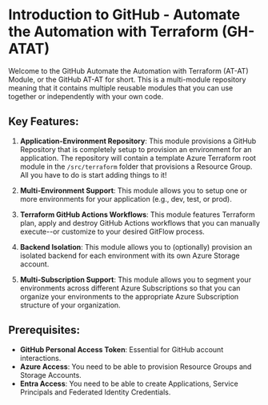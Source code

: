 # Introduction to GitHub - Automate the Automation with Terraform (GH-ATAT)

Welcome to the GitHub Automate the Automation with Terraform (AT-AT) Module, or the GitHub AT-AT for short. This is a multi-module repository meaning that it contains multiple reusable modules that you can use together or independently with your own code.

## Key Features:

1. **Application-Environment Repository**: This module provisions a GitHub Repository that is completely setup to provision an environment for an application. The repository will contain a template Azure Terraform root module in the `/src/terraform` folder that provisions a Resource Group. All you have to do is start adding things to it! 

2. **Multi-Environment Support**: This module allows you to setup one or more environments for your application (e.g., dev, test, or prod). 

3. **Terraform GitHub Actions Workflows**: This module features Terraform plan, apply and destroy GitHub Actions workflows that you can manually execute--or customize to your desired GitFlow process.

4. **Backend Isolation**: This module allows you to (optionally) provision an isolated backend for each environment with its own Azure Storage account.

5. **Multi-Subscription Support**: This module allows you to segment your environments across different Azure Subscriptions so that you can organize your environments to the appropriate Azure Subscription structure of your organization.

## Prerequisites:

- **GitHub Personal Access Token**: Essential for GitHub account interactions.
- **Azure Access**: You need to be able to provision Resource Groups and Storage Accounts.
- **Entra Access**: You need to be able to create Applications, Service Principals and Federated Identity Credentials.
<!-- BEGIN_TF_DOCS -->
<!-- END_TF_DOCS -->